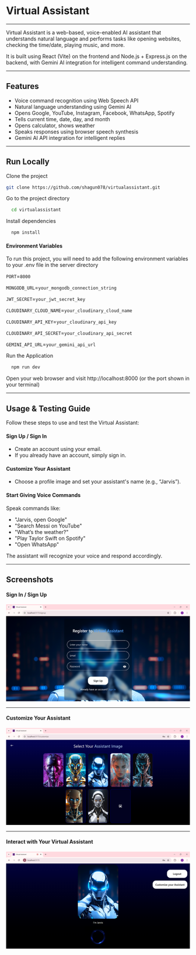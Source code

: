 # Virtual Assistant

---

Virtual Assistant is a web-based, voice-enabled AI assistant that understands natural language and performs tasks like opening websites, checking the time/date, playing music, and more.

It is built using React (Vite) on the frontend and Node.js + Express.js on the backend, with Gemini AI integration for intelligent command understanding.

---

## Features

- Voice command recognition using Web Speech API  
- Natural language understanding using Gemini AI  
- Opens Google, YouTube, Instagram, Facebook, WhatsApp, Spotify  
- Tells current time, date, day, and month  
- Opens calculator, shows weather  
- Speaks responses using browser speech synthesis  
- Gemini AI API integration for intelligent replies

---

## Run Locally

Clone the project

```bash
git clone https://github.com/shagun078/virtualassistant.git
```

Go to the project directory

```bash
  cd virtualassistant
```

Install dependencies

```bash
  npm install
```
#### Environment Variables

To run this project, you will need to add the following environment variables to your .env file in the server directory

`PORT`=`8000`

`MONGODB_URL`=`your_mongodb_connection_string`

`JWT_SECRET`=`your_jwt_secret_key`

`CLOUDINARY_CLOUD_NAME`=`your_cloudinary_cloud_name`

`CLOUDINARY_API_KEY`=`your_cloudinary_api_key`

`CLOUDINARY_API_SECRET`=`your_cloudinary_api_secret`

`GEMINI_API_URL`=`your_gemini_api_url`

Run the Application

```bash
  npm run dev
```

Open your web browser and visit http://localhost:8000 (or the port shown in your terminal)

---
##  Usage & Testing Guide

Follow these steps to use and test the Virtual Assistant:

#### Sign Up / Sign In
- Create an account using your email.
- If you already have an account, simply sign in.

#### Customize Your Assistant
- Choose a profile image and set your assistant's name (e.g., “Jarvis”).

#### Start Giving Voice Commands
Speak commands like:

- "Jarvis, open Google"
- "Search Messi on YouTube"
- "What’s the weather?"
- "Play Taylor Swift on Spotify"
- "Open WhatsApp"

The assistant will recognize your voice and respond accordingly.

---
## Screenshots

#### Sign In / Sign Up  
![Sign In / Sign Up](https://github.com/shagun078/virtualassistant/blob/main/frontend/src/assets/signin.png)

---

#### Customize Your Assistant  
![Customize Assistant](https://github.com/shagun078/virtualassistant/blob/main/frontend/src/assets/customize.png)

---

#### Interact with Your Virtual Assistant  
![Home / Assistant Interaction](https://github.com/shagun078/virtualassistant/blob/main/frontend/src/assets/assistant.png)

